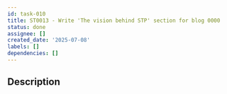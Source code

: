 ```yaml
---
id: task-010
title: ST0013 - Write 'The vision behind STP' section for blog 0000
status: done
assignee: []
created_date: '2025-07-08'
labels: []
dependencies: []
---
```


## Description
